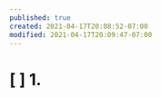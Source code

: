 ```yaml
---
published: true
created: 2021-04-17T20:08:52-07:00
modified: 2021-04-17T20:09:47-07:00
---
```


# [ ] **1.**